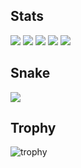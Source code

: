 ## Stats
![](http://github-profile-summary-cards.vercel.app/api/cards/profile-details?username=hochu-shunsuke&theme=vue-dark)
![](http://github-profile-summary-cards.vercel.app/api/cards/repos-per-language?username=hochu-shunsuke&theme=vue-dark)
![](http://github-profile-summary-cards.vercel.app/api/cards/most-commit-language?username=hochu-shunsuke&theme=vue-dark)
![](http://github-profile-summary-cards.vercel.app/api/cards/stats?username=hochu-shunsuke&theme=vue-dark)
![](http://github-profile-summary-cards.vercel.app/api/cards/productive-time?username=hochu-shunsuke&theme=vue-dark&utcOffset=9)

## Snake
![](https://raw.githubusercontent.com/hochu-shunsuke/hochu-shunsuke/output/github-contribution-grid-snake.svg)

## Trophy
![trophy](https://github-profile-trophy.vercel.app/?username=hochu-shunsuke&theme=vue-dark)

